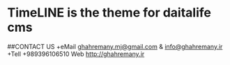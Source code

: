 # TimeLINE is the theme for daitalife cms

##CONTACT US
+eMail ghahremany.mj@gmail.com & info@ghahremany.ir                     
+Tell +989396106510 Web http://ghahremany.ir                              
 
 





